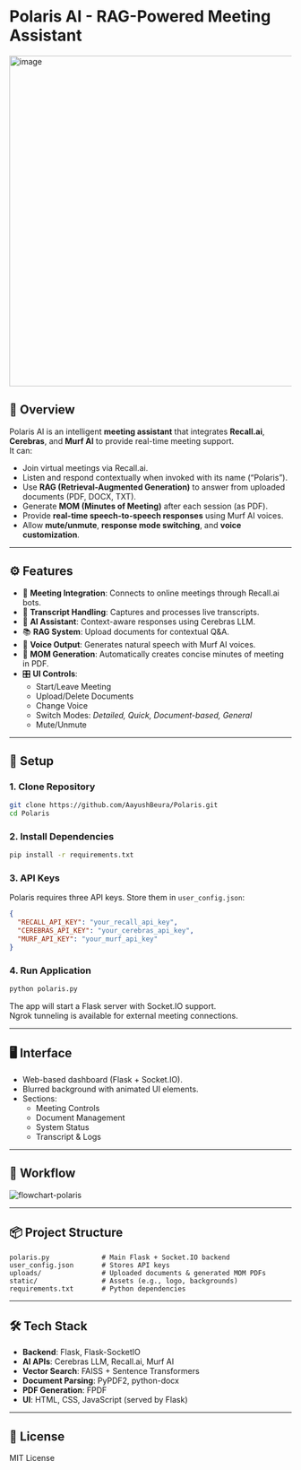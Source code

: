 # Polaris AI - RAG-Powered Meeting Assistant

<img width="1029" height="590" alt="image" src="https://github.com/user-attachments/assets/a3d8247d-6b5b-4afc-9381-9a742a257f13" />

## 📌 Overview
Polaris AI is an intelligent **meeting assistant** that integrates **Recall.ai**, **Cerebras**, and **Murf AI** to provide real-time meeting support.  
It can:
- Join virtual meetings via Recall.ai.
- Listen and respond contextually when invoked with its name (“Polaris”).
- Use **RAG (Retrieval-Augmented Generation)** to answer from uploaded documents (PDF, DOCX, TXT).
- Generate **MOM (Minutes of Meeting)** after each session (as PDF).
- Provide **real-time speech-to-speech responses** using Murf AI voices.
- Allow **mute/unmute**, **response mode switching**, and **voice customization**.

---

## ⚙️ Features
- 🔗 **Meeting Integration**: Connects to online meetings through Recall.ai bots.  
- 📝 **Transcript Handling**: Captures and processes live transcripts.  
- 🧠 **AI Assistant**: Context-aware responses using Cerebras LLM.  
- 📚 **RAG System**: Upload documents for contextual Q&A.  
- 🎤 **Voice Output**: Generates natural speech with Murf AI voices.  
- 📄 **MOM Generation**: Automatically creates concise minutes of meeting in PDF.  
- 🎛️ **UI Controls**:  
  - Start/Leave Meeting  
  - Upload/Delete Documents  
  - Change Voice  
  - Switch Modes: *Detailed, Quick, Document-based, General*  
  - Mute/Unmute  

---

## 🚀 Setup

### 1. Clone Repository
```bash
git clone https://github.com/AayushBeura/Polaris.git
cd Polaris
```

### 2. Install Dependencies
```bash
pip install -r requirements.txt
```

### 3. API Keys
Polaris requires three API keys. Store them in `user_config.json`:
```json
{
  "RECALL_API_KEY": "your_recall_api_key",
  "CEREBRAS_API_KEY": "your_cerebras_api_key",
  "MURF_API_KEY": "your_murf_api_key"
}
```

### 4. Run Application
```bash
python polaris.py
```
The app will start a Flask server with Socket.IO support.  
Ngrok tunneling is available for external meeting connections.

---

## 🖥️ Interface

- Web-based dashboard (Flask + Socket.IO).  
- Blurred background with animated UI elements.  
- Sections:  
  - Meeting Controls  
  - Document Management  
  - System Status  
  - Transcript & Logs  

---

## 🔄 Workflow

![flowchart-polaris](https://github.com/user-attachments/assets/3065aa81-6203-476d-8de8-1539868bb057)

---

## 📦 Project Structure
```
polaris.py             # Main Flask + Socket.IO backend
user_config.json       # Stores API keys
uploads/               # Uploaded documents & generated MOM PDFs
static/                # Assets (e.g., logo, backgrounds)
requirements.txt       # Python dependencies
```

---

## 🛠️ Tech Stack
- **Backend**: Flask, Flask-SocketIO  
- **AI APIs**: Cerebras LLM, Recall.ai, Murf AI  
- **Vector Search**: FAISS + Sentence Transformers  
- **Document Parsing**: PyPDF2, python-docx  
- **PDF Generation**: FPDF  
- **UI**: HTML, CSS, JavaScript (served by Flask)

---

## 📑 License
MIT License
